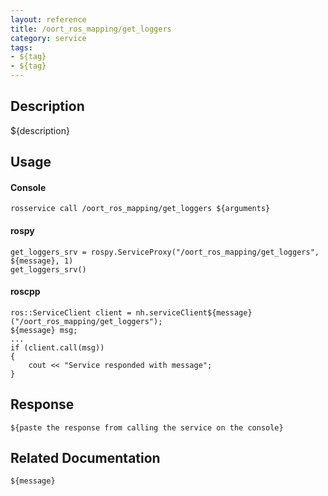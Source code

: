```yaml
---
layout: reference
title: /oort_ros_mapping/get_loggers
category: service
tags: 
- ${tag} 
- ${tag}
---
```


## Description
${description}

## Usage
#### Console
```
rosservice call /oort_ros_mapping/get_loggers ${arguments}
```

#### rospy
```
get_loggers_srv = rospy.ServiceProxy("/oort_ros_mapping/get_loggers", ${message}, 1)
get_loggers_srv()
```

#### roscpp
```
ros::ServiceClient client = nh.serviceClient${message}("/oort_ros_mapping/get_loggers");
${message} msg;
...
if (client.call(msg))
{
    cout << "Service responded with message";
}
```

## Response
```
${paste the response from calling the service on the console}
```

## Related Documentation
``${message}``  